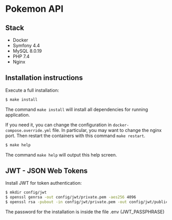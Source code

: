 # Pokemon API

## Stack
- Docker
- Symfony 4.4
- MySQL 8.0.19
- PHP 7.4
- Nginx

## Installation instructions

Execute a full installation:

```bash
$ make install
```
The command `make install` will install all dependencies for running application.

If you need it, you can change the configuration in `docker-compose.override.yml` file.
In particular, you may want to change the nginx port. 
Then restart the containers with this command `make restart`. 

```bash
$ make help
```
The command `make help` will output this help screen.

## JWT - JSON Web Tokens 

Install JWT for token authentication:

```bash
$ mkdir config/jwt
$ openssl genrsa -out config/jwt/private.pem -aes256 4096
$ openssl rsa -pubout -in config/jwt/private.pem -out config/jwt/public.pem
```

The password for the installation is inside the file .env (JWT_PASSPHRASE)
